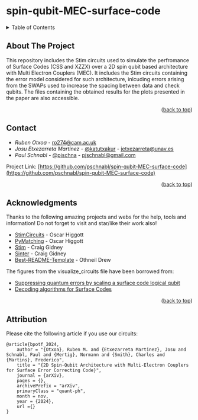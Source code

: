 # spin-qubit-MEC-surface-code
<!-- Improved compatibility of back to top link: See: https://github.com/othneildrew/Best-README-Template/pull/73 -->
<a name="readme-top"></a>
<!--
*** Thanks for checking out the Best-README-Template. If you have a suggestion
*** that would make this better, please fork the repo and create a pull request
*** or simply open an issue with the tag "enhancement".
*** Don't forget to give the project a star!
*** Thanks again! Now go create something AMAZING! :D
-->



<!-- TABLE OF CONTENTS -->
<details>
  <summary>Table of Contents</summary>
  <ol>
    <li>
      <a href="#about-the-project">About The Project</a>
    </li>
    <li><a href="#contact">Contact</a></li>
    <li><a href="#acknowledgments">Acknowledgments</a></li>
    <li><a href="#attribution">Attribution</a></li>
  </ol>
</details>



<!-- ABOUT THE PROJECT -->
## About The Project

This repository includes the Stim circuits used to simulate the perfromance of Surface Codes (CSS and XZZX) over a 2D spin qubit based architecture with Multi Electron Couplers (MEC). It includes the Stim circuits containing the error model considered for such architecture, inlcuding errors arising from the SWAPs used to increase the spacing between data and check qubits. The files containing the obtained results for the plots presented in the paper are also accessible.

<!-- Add more info here... -->

<p align="right">(<a href="#readme-top">back to top</a>)</p>


<!-- CONTACT -->
## Contact

* _Ruben Otxoa_ - ro274@cam.ac.uk
* _Josu Etxezarreta Martinez_ - [@katutxakur](https://x.com/katutxakur) - jetxezarreta@unav.es
* _Paul Schnabl_ - [@pjschna](https://x.com/pjschna) - pjschnabl@gmail.com


Project Link: [https://github.com/pschnabl/spin-qubit-MEC-surface-code](https://github.com/pschnabl/spin-qubit-MEC-surface-code)

<p align="right">(<a href="#readme-top">back to top</a>)</p>



<!-- ACKNOWLEDGMENTS -->
## Acknowledgments

Thanks to the following amazing projects and webs for the help, tools and information! Do not forget to visit and star/like their work also!

* [StimCircuits](https://github.com/oscarhiggott/StimCircuits) - Oscar Higgott
* [PyMatching](https://github.com/oscarhiggott/PyMatching) - Oscar Higgott
* [Stim](https://github.com/quantumlib/Stim) - Craig Gidney
* [Sinter](https://pypi.org/project/sinter/) - Craig Gidney
* [Best-README-Template](https://github.com/othneildrew/Best-README-Template) - Othneil Drew

The figures from the visualize_circuits file have been borrowed from:
* [Suppressing quantum errors by scaling a surface code logical qubit](https://www.nature.com/articles/s41586-022-05434-1)
* [Decoding algorithms for Surface Codes](https://quantum-journal.org/papers/q-2024-10-10-1498/)

<p align="right">(<a href="#readme-top">back to top</a>)</p>

<!-- ATTRIBUTION -->
## Attribution
Please cite the following article if you use our circuits:
```
@article{bpotf_2024,
    author = "{Otxoa}, Ruben M. and {Etxezarreta Martinez}, Josu and Schnabl, Paul and {Mertig}, Normann and {Smith}, Charles and {Martins}, Frederico",
    title = "{2D Spin-Qubit Architecture with Multi-Electron Couplers for Surface Error Correcting Code}",
    journal = {arXiv},
    pages = {},
    archivePrefix = "arXiv",
    primaryClass = "quant-ph",
    month = nov,
    year = {2024},
    url ={}
}
```



